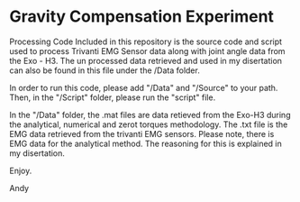  # Gravity Compensation Experiment
Processing Code
Included in this repository is the source code and script used to process Trivanti EMG Sensor data along with joint angle data from the Exo - H3. The un processed data retrieved and used in my disertation can also be found in this file under the /Data folder. 

In order to run this code, please add "/Data" and "/Source" to your path. Then, in the "/Script" folder, please run the "script" file. 

In the "/Data" folder, the .mat files are data retieved from the Exo-H3 during the analytical, numerical and zerot torques methodology. The .txt file is the EMG data retrieved from the trivanti EMG sensors. Please note, there is EMG data for the analytical method. The reasoning for this is explained in my disertation.

Enjoy.

Andy
